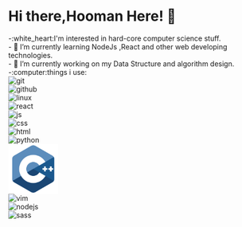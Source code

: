 <h1> Hi there,Hooman Here! 👋</h1>
-:white_heart:I'm interested in hard-core computer science stuff.<br/>
- 🌱 I’m currently learning NodeJs ,React and other web developing technologies.</br>
- 🔭 I’m currently working on my Data Structure and algorithm design.<br/>
-:computer:things i use:
<div style="display:grid;">

<img style="width:100px;" src="https://camo.githubusercontent.com/6dab63ba91f8aaf9245d806ea2dc6aa3d6eb6a5b1c79fd6f57fba3ededfc605d/68747470733a2f2f7777772e766563746f726c6f676f2e7a6f6e652f6c6f676f732f6769742d73636d2f6769742d73636d2d617232312e737667" alt="git"/>
<img style="width:100px;" src="https://camo.githubusercontent.com/357f19138a1a4569442d4f95103b5abf8902eae05651a3e39aa7168278e9ca1b/68747470733a2f2f7777772e766563746f726c6f676f2e7a6f6e652f6c6f676f732f6769746875622f6769746875622d617232312e737667" alt="github"/>
<img style="width:100px;" src="https://camo.githubusercontent.com/1b4da5217ced79b4d21861762cd50e908f7fca0ac8166cfb8e292208fed03c64/68747470733a2f2f7777772e766563746f726c6f676f2e7a6f6e652f6c6f676f732f6c696e75782f6c696e75782d617232312e737667" alt="linux"/>
<img style="width:100px;" src="https://camo.githubusercontent.com/ce5c1c07234a7e3a5224a86cad5c946f62b7ec77559986f7d1d32cc7a2f8c32c/68747470733a2f2f7777772e766563746f726c6f676f2e7a6f6e652f6c6f676f732f72656163746a732f72656163746a732d617232312e737667" alt="react"/>
<img style="width:100px;" src="https://camo.githubusercontent.com/da701b59b61ed03dbabd1ebe167e4e70ee6ed922e12616647c656e59c419ab1e/68747470733a2f2f7777772e766563746f726c6f676f2e7a6f6e652f6c6f676f732f6a6176617363726970742f6a6176617363726970742d686f72697a6f6e74616c2e737667" alt="js"/>
<img style="width:100px;" src="https://camo.githubusercontent.com/55a153da9dc0ba23853d65aee2b2a603ddd40d56c4269365efc02a9e3d2d7b93/68747470733a2f2f7777772e766563746f726c6f676f2e7a6f6e652f6c6f676f732f77335f6373732f77335f6373732d617232312e737667" alt="css"/>
<img style="width:100px;" src="https://camo.githubusercontent.com/ac7ca48827aef70b332b0520d213fe6f4468b2db7d37d98d4287f215a4382ba9/68747470733a2f2f7777772e766563746f726c6f676f2e7a6f6e652f6c6f676f732f77335f68746d6c352f77335f68746d6c352d617232312e737667" alt="html"/>
<img style="width:100px;" src="https://camo.githubusercontent.com/c789c0579eb6af5ff1ee255ad50165880108677a041ba3dbe23ce6e8e493779c/68747470733a2f2f7777772e766563746f726c6f676f2e7a6f6e652f6c6f676f732f707974686f6e2f707974686f6e2d686f72697a6f6e74616c2e737667" alt="python"/>
<img style="width:100px;" src="https://raw.githubusercontent.com/github/explore/80688e429a7d4ef2fca1e82350fe8e3517d3494d/topics/cpp/cpp.png" alt="cpp"/>
<img style="width:100px;" src="https://upload.wikimedia.org/wikipedia/commons/thumb/9/9f/Vimlogo.svg/1022px-Vimlogo.svg.png" alt="vim"/>
<img  style="width:100px;" src="https://avatars.githubusercontent.com/u/9950313?s=200&v=4" alt="nodejs"/>
<img style="width:100px;" src="https://camo.githubusercontent.com/a0b2658ecf95d18653a034991f5901432cce64ef50387de5eead24ba46fbd689/68747470733a2f2f7777772e766563746f726c6f676f2e7a6f6e652f6c6f676f732f736173732d6c616e672f736173732d6c616e672d69636f6e2e737667" alt="sass"/>
</div>
